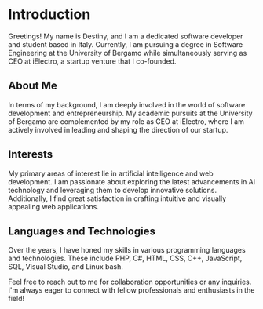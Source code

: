 # Introduction

Greetings! My name is Destiny, and I am a dedicated software developer and student based in Italy. Currently, I am pursuing a degree in Software Engineering at the University of Bergamo while simultaneously serving as CEO at iElectro, a startup venture that I co-founded.

## About Me

In terms of my background, I am deeply involved in the world of software development and entrepreneurship. My academic pursuits at the University of Bergamo are complemented by my role as CEO at iElectro, where I am actively involved in leading and shaping the direction of our startup.

## Interests

My primary areas of interest lie in artificial intelligence and web development. I am passionate about exploring the latest advancements in AI technology and leveraging them to develop innovative solutions. Additionally, I find great satisfaction in crafting intuitive and visually appealing web applications.

## Languages and Technologies

Over the years, I have honed my skills in various programming languages and technologies. These include PHP, C#, HTML, CSS, C++, JavaScript, SQL, Visual Studio, and Linux bash.

Feel free to reach out to me for collaboration opportunities or any inquiries. I'm always eager to connect with fellow professionals and enthusiasts in the field!

